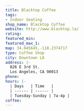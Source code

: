 ```yaml
---
title: Blacktop Coffee
tags:
- Indoor Seating
shop_name: Blacktop Coffee
website: http://www.blacktop.la/
rating: 
featured_min: 
featured_max_1: 
map: 34.045645,-118.2374717
type: Coffee Shop
city: Downtown LA
address: |-
  826 E 3rd St.
  Los Angeles, CA 90013
phone: 
hours: |-
  | Days   | Time   |
  | ------ | ------ |
  | Tuesday-Sunday | 7a-4p |
coffee: 
---
```


